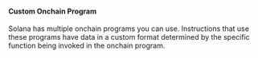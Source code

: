 #### Custom Onchain Program

Solana has multiple onchain programs you can use. Instructions that use these programs have data in a custom format determined by the specific function being invoked in the onchain program.
